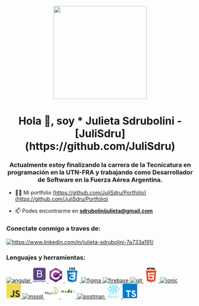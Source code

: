 <p align="center">
  <img src="https://gm1.ggpht.com/PCjMZd2dpLhOTdaeoTtSqaephzd_B6mGelXxVdjgEDEK-eO-f0z2aeo-P6e711Iq7QwNHJAcaiZAYtklE2ZtkuLs3ItRVHdj5Ua-Tbnz5vOF8cT2_tvPwtmifTFdVhfLDKZ18FhdkMndBaBNFu577RaE0FXPtXVSBwJlJSvGdEVOgYezibyMCRZvDuRF5DEF25GegJBxNkRLYFWopJgFHm_nw-7alyk6IknGXvGIAXbTLO7qrCaGOBTYit86Pe01qiNzWiySSeh0sZDpzPsmQ3wVbknQGXDOwhkwEoqraChUPWEc0ls0GXjn0N4ktg8IqNUH3q2cLI57ADg3O_62-Cl-FkZx91JqUVoNZkyGYjX_KdSPfmjtCy56v2oJ9pLyY4ra6mr6n2e7je8NzR-7qmLfImmjCB4PTjHTp_XEwtA8g9RDU-OMdn2kOOAsBQAFsy51cUeRx5nTcJjpsvelx4BMgJVQ-QR06U6HkarJUATaBPd0GROpmQnzIXYH2_NnfTkUzptT-TV1X3Nfogt4r3i4ZRO-awQWIqpjzIVWHxdb_JNx5BUcSxChUqYb595_owFFKeVDXAIMNv_8FdWIRo9BKBiKDc1jCxSv0RTTJJc1pUqz2Blr9KIsfwM9uOfLI7Dvqxnj16vdzaDRQMzFoOR7Gx-FDSbEISBB0N9ZSOwInaXtvgmL9SD2NGy1pD7YYSfRVr7k_m4CTqntGle-8-MK0srCb1ZeCUul9jJyFWf-AiIpE1Pp3zuuo00Rvd_miJM=s0-l75-ft-l75-ft" width="250" height="250"> </p>


<h1 align="center">Hola 👋, soy * Julieta Sdrubolini  - [JuliSdru](https://github.com/JuliSdru)</h1>

<h3 align="center">Actualmente estoy finalizando la carrera de la Tecnicatura en programación en la UTN-FRA y trabajando como Desarrollador de Software en la Fuerza Aérea Argentina.</h3>

- 👨‍💻 Mi portfolio [https://github.com/JuliSdru/Portfolio](https://github.com/JuliSdru/Portfolio)

- 📫 Podes encontrarme en **sdrubolinijulieta@gmail.com**

<h3 align="left">Conectate conmigo a traves de:</h3>
<p align="left">
<a href="https://linkedin.com/in/https://www.linkedin.com/in/julieta-sdrubolini-7a733a191/" target="blank"><img align="center" src="https://raw.githubusercontent.com/rahuldkjain/github-profile-readme-generator/master/src/images/icons/Social/linked-in-alt.svg" alt="https://www.linkedin.com/in/julieta-sdrubolini-7a733a191/" height="30" width="40" /></a>
</p>

<h3 align="left">Lenguajes y herramientas:</h3>
<p align="left"> <a href="https://angular.io" target="_blank"> <img src="https://angular.io/assets/images/logos/angular/angular.svg" alt="angular" width="40" height="40"/> </a> <a href="https://getbootstrap.com" target="_blank"> <img src="https://raw.githubusercontent.com/devicons/devicon/master/icons/bootstrap/bootstrap-plain-wordmark.svg" alt="bootstrap" width="40" height="40"/> </a> <a href="https://www.w3schools.com/cs/" target="_blank"> <img src="https://raw.githubusercontent.com/devicons/devicon/master/icons/csharp/csharp-original.svg" alt="csharp" width="40" height="40"/> </a> <a href="https://www.w3schools.com/css/" target="_blank"> <img src="https://raw.githubusercontent.com/devicons/devicon/master/icons/css3/css3-original-wordmark.svg" alt="css3" width="40" height="40"/> </a> <a href="https://www.figma.com/" target="_blank"> <img src="https://www.vectorlogo.zone/logos/figma/figma-icon.svg" alt="figma" width="40" height="40"/> </a> <a href="https://firebase.google.com/" target="_blank"> <img src="https://www.vectorlogo.zone/logos/firebase/firebase-icon.svg" alt="firebase" width="40" height="40"/> </a> <a href="https://git-scm.com/" target="_blank"> <img src="https://www.vectorlogo.zone/logos/git-scm/git-scm-icon.svg" alt="git" width="40" height="40"/> </a> <a href="https://www.w3.org/html/" target="_blank"> <img src="https://raw.githubusercontent.com/devicons/devicon/master/icons/html5/html5-original-wordmark.svg" alt="html5" width="40" height="40"/> </a> <a href="https://ionicframework.com" target="_blank"> <img src="https://upload.wikimedia.org/wikipedia/commons/d/d1/Ionic_Logo.svg" alt="ionic" width="40" height="40"/> </a> <a href="https://developer.mozilla.org/en-US/docs/Web/JavaScript" target="_blank"> <img src="https://raw.githubusercontent.com/devicons/devicon/master/icons/javascript/javascript-original.svg" alt="javascript" width="40" height="40"/> </a> <a href="https://www.microsoft.com/en-us/sql-server" target="_blank"> <img src="https://www.svgrepo.com/show/303229/microsoft-sql-server-logo.svg" alt="mssql" width="40" height="40"/> </a> <a href="https://www.mysql.com/" target="_blank"> <img src="https://raw.githubusercontent.com/devicons/devicon/master/icons/mysql/mysql-original-wordmark.svg" alt="mysql" width="40" height="40"/> </a> <a href="https://nodejs.org" target="_blank"> <img src="https://raw.githubusercontent.com/devicons/devicon/master/icons/nodejs/nodejs-original-wordmark.svg" alt="nodejs" width="40" height="40"/> </a> <a href="https://postman.com" target="_blank"> <img src="https://www.vectorlogo.zone/logos/getpostman/getpostman-icon.svg" alt="postman" width="40" height="40"/> </a> <a href="https://reactjs.org/" target="_blank"> <img src="https://raw.githubusercontent.com/devicons/devicon/master/icons/react/react-original-wordmark.svg" alt="react" width="40" height="40"/> </a> <a href="https://www.typescriptlang.org/" target="_blank"> <img src="https://raw.githubusercontent.com/devicons/devicon/master/icons/typescript/typescript-original.svg" alt="typescript" width="40" height="40"/> </a> </p>
